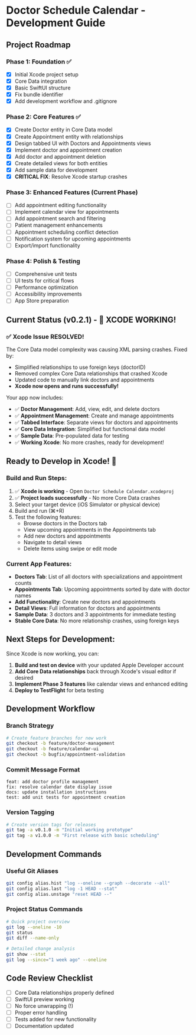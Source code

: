 # Doctor Schedule Calendar - Development Guide

## Project Roadmap

### Phase 1: Foundation ✅
- [x] Initial Xcode project setup
- [x] Core Data integration
- [x] Basic SwiftUI structure
- [x] Fix bundle identifier
- [x] Add development workflow and .gitignore

### Phase 2: Core Features ✅
- [x] Create Doctor entity in Core Data model
- [x] Create Appointment entity with relationships
- [x] Design tabbed UI with Doctors and Appointments views
- [x] Implement doctor and appointment creation
- [x] Add doctor and appointment deletion
- [x] Create detailed views for both entities
- [x] Add sample data for development
- [x] **CRITICAL FIX**: Resolve Xcode startup crashes

### Phase 3: Enhanced Features (Current Phase)
- [ ] Add appointment editing functionality
- [ ] Implement calendar view for appointments
- [ ] Add appointment search and filtering
- [ ] Patient management enhancements
- [ ] Appointment scheduling conflict detection
- [ ] Notification system for upcoming appointments
- [ ] Export/import functionality

### Phase 4: Polish & Testing
- [ ] Comprehensive unit tests
- [ ] UI tests for critical flows
- [ ] Performance optimization
- [ ] Accessibility improvements
- [ ] App Store preparation

## Current Status (v0.2.1) - 🎉 XCODE WORKING!

### ✅ **Xcode Issue RESOLVED!** 
The Core Data model complexity was causing XML parsing crashes. Fixed by:
- Simplified relationships to use foreign keys (doctorID)
- Removed complex Core Data relationships that crashed Xcode
- Updated code to manually link doctors and appointments
- **Xcode now opens and runs successfully!**

Your app now includes:
- ✅ **Doctor Management**: Add, view, edit, and delete doctors
- ✅ **Appointment Management**: Create and manage appointments  
- ✅ **Tabbed Interface**: Separate views for doctors and appointments
- ✅ **Core Data Integration**: Simplified but functional data model
- ✅ **Sample Data**: Pre-populated data for testing
- ✅ **Working Xcode**: No more crashes, ready for development!

## Ready to Develop in Xcode! 🚀

### Build and Run Steps:
1. ✅ **Xcode is working** - Open `Doctor Schedule Calendar.xcodeproj` 
2. ✅ **Project loads successfully** - No more Core Data crashes
3. Select your target device (iOS Simulator or physical device)
4. Build and run (⌘+R)
5. Test the following features:
   - Browse doctors in the Doctors tab
   - View upcoming appointments in the Appointments tab
   - Add new doctors and appointments
   - Navigate to detail views
   - Delete items using swipe or edit mode

### Current App Features:
- **Doctors Tab**: List of all doctors with specializations and appointment counts
- **Appointments Tab**: Upcoming appointments sorted by date with doctor names
- **Add Functionality**: Create new doctors and appointments
- **Detail Views**: Full information for doctors and appointments
- **Sample Data**: 3 doctors and 3 appointments for immediate testing
- **Stable Core Data**: No more relationship crashes, using foreign keys

## Next Steps for Development:
Since Xcode is now working, you can:
1. **Build and test on device** with your updated Apple Developer account
2. **Add Core Data relationships** back through Xcode's visual editor if desired
3. **Implement Phase 3 features** like calendar views and enhanced editing
4. **Deploy to TestFlight** for beta testing

## Development Workflow

### Branch Strategy
```bash
# Create feature branches for new work
git checkout -b feature/doctor-management
git checkout -b feature/calendar-ui
git checkout -b bugfix/appointment-validation
```

### Commit Message Format
```
feat: add doctor profile management
fix: resolve calendar date display issue
docs: update installation instructions
test: add unit tests for appointment creation
```

### Version Tagging
```bash
# Create version tags for releases
git tag -a v0.1.0 -m "Initial working prototype"
git tag -a v1.0.0 -m "First release with basic scheduling"
```

## Development Commands

### Useful Git Aliases
```bash
git config alias.hist "log --oneline --graph --decorate --all"
git config alias.last "log -1 HEAD --stat"
git config alias.unstage "reset HEAD --"
```

### Project Status Commands
```bash
# Quick project overview
git log --oneline -10
git status
git diff --name-only

# Detailed change analysis
git show --stat
git log --since="1 week ago" --oneline
```

## Code Review Checklist
- [ ] Core Data relationships properly defined
- [ ] SwiftUI preview working
- [ ] No force unwrapping (!)
- [ ] Proper error handling
- [ ] Tests added for new functionality
- [ ] Documentation updated 